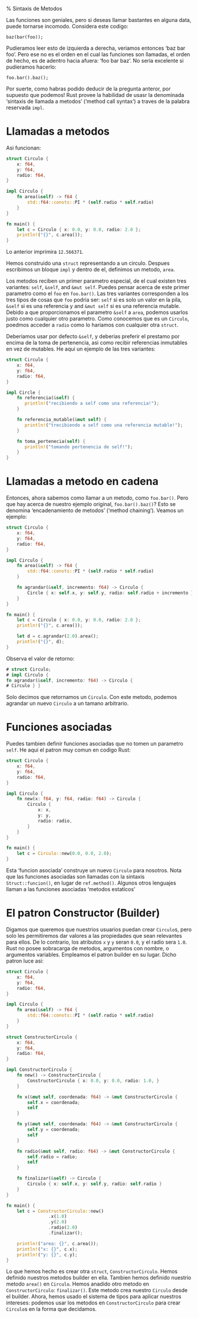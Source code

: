 % Sintaxis de Metodos

Las funciones son geniales, pero si deseas llamar bastantes en alguna data, puede tornarse incomodo. Considera este codigo:

```rust,ignore
baz(bar(foo));
```

Pudieramos leer esto de izquierda a derecha, veriamos entonces ‘baz bar foo’. Pero ese no es el orden en el cual las funciones son llamadas, el orden de hecho, es de adentro hacia afuera: ‘foo bar baz’. No seria excelente si pudieramos hacerlo:

```rust,ignore
foo.bar().baz();
```

Por suerte, como habras podido deducir de la pregunta anteror, por supuesto que podemos! Rust provee la habilidad de usasr la denominada ‘sintaxis de llamada a metodos’ (‘method call syntax’) a traves de la palabra reservada  `impl`.

# Llamadas a metodos

Asi funcionan:

```rust
struct Circulo {
    x: f64,
    y: f64,
    radio: f64,
}

impl Circulo {
    fn area(&self) -> f64 {
        std::f64::consts::PI * (self.radio * self.radio)
    }
}

fn main() {
    let c = Circulo { x: 0.0, y: 0.0, radio: 2.0 };
    println!("{}", c.area());
}
```

Lo anterior imprimira `12.566371`.


Hemos construido una `struct` representando a un circulo. Despues escribimos un bloque `impl` y dentro de el, definimos un metodo, `area`.

Los metodos reciben un primer parametro especial, de el cual existen tres variantes: `self`, `&self`, and `&mut self`. Puedes pensar acerca de este primer parametro como el `foo` en `foo.bar()`. Las tres variantes corresponden a los tres tipos de cosas que `foo` podria ser:  `self` si es solo un valor en la pila, `&self` si es una referencia y and `&mut self` si es una referencia mutable. Debido a que proporcionamos el parametro `&self` a `area`, podemos usarlos justo como cualquier otro parametro. Como conocemos que es un `Circulo`, poedmos acceder a  `radio` como lo hariamos con cualquier otra `struct`.

Deberiamos usar por defecto `&self`, y deberias preferir el prestamo por encima de la toma de pertenencia, asi como recibir referencias inmutables en vez de mutables. He aqui un ejemplo de las tres variantes:

```rust
struct Circulo {
    x: f64,
    y: f64,
    radio: f64,
}

impl Circle {
    fn referencia(&self) {
       println!("recibiendo a self como una referencia!");
    }

    fn referencia_mutable(&mut self) {
       println!("trecibiendo a self como una referencia mutable!");
    }

    fn toma_pertenecia(self) {
       println!("tomando pertenencia de self!");
    }
}
```

# Llamadas a metodo en cadena

Entonces, ahora sabemos como llamar a un metodo, como `foo.bar()`. Pero que hay acerca de nuestro ejemplo original, `foo.bar().baz()`? Esto se denomina ‘encadenamiento de metodos’ (‘method chaining’). Veamos un ejemplo:

```rust
struct Circulo {
    x: f64,
    y: f64,
    radio: f64,
}

impl Circulo {
    fn area(&self) -> f64 {
        std::f64::consts::PI * (self.radio * self.radio)
    }

    fn agrandar(&self, incremento: f64) -> Circulo {
        Circle { x: self.x, y: self.y, radio: self.radio + incremento }
    }
}

fn main() {
    let c = Circulo { x: 0.0, y: 0.0, radio: 2.0 };
    println!("{}", c.area());

    let d = c.agrandar(2.0).area();
    println!("{}", d);
}
```

Observa el valor de retorno:

```rust
# struct Circulo;
# impl Circulo {
fn agrandar(&self, incremento: f64) -> Circulo {
# Circulo } }
```

Solo decimos que retornamos un `Circulo`. Con este metodo, podemos agrandar un nuevo `Circulo` a un tamano arbitrario.

# Funciones asociadas

Puedes tambien definir funciones asociadas que no tomen un parametro `self`. He aqui el patron muy comun en codigo Rust:

```rust
struct Circulo {
    x: f64,
    y: f64,
    radio: f64,
}

impl Circulo {
    fn new(x: f64, y: f64, radio: f64) -> Circulo {
        Circulo {
            x: x,
            y: y,
            radio: radio,
        }
    }
}

fn main() {
    let c = Circulo::new(0.0, 0.0, 2.0);
}
```

Esta ‘funcion asociada’ construye un nuevo `Circulo` para nosotros. Nota que las funciones asociadas son llamadas con la sintaxis `Struct::funcion()`, en lugar de `ref.method()`. Algunos otros lenguajes llaman a las funciones asociadas ‘metodos estaticos’

# El patron Constructor (Builder)

Digamos que queremos que nuestrios usuarios puedan crear `Circulo`s, pero solo les permitiremos dar valores a las propiedades que sean relevantes para ellos. De lo contrario, los atributos `x` y `y` seran `0.0`, y el radio sera `1.0`. Rust no posee sobracarga de metodos, argumentos con nombre, o argumentos variables. Empleamos el patron builder en su  lugar. Dicho patron luce asi:

```rust
struct Circulo {
    x: f64,
    y: f64,
    radio: f64,
}

impl Circulo {
    fn area(&self) -> f64 {
        std::f64::consts::PI * (self.radio * self.radio)
    }
}

struct ConstructorCirculo {
    x: f64,
    y: f64,
    radio: f64,
}

impl ConstructorCirculo {
    fn new() -> ConstructorCirculo {
        ConstructorCirculo { x: 0.0, y: 0.0, radio: 1.0, }
    }

    fn x(&mut self, coordenada: f64) -> &mut ConstructorCirculo {
        self.x = coordenada;
        self
    }

    fn y(&mut self, coordenada: f64) -> &mut ConstructorCirculo {
        self.y = coordenada;
        self
    }

    fn radio(&mut self, radio: f64) -> &mut ConstructorCirculo {
        self.radio = radio;
        self
    }

    fn finalizar(&self) -> Circulo {
        Circulo { x: self.x, y: self.y, radio: self.radio }
    }
}

fn main() {
    let c = ConstructorCirculo::new()
                .x(1.0)
                .y(2.0)
                .radio(2.0)
                .finalizar();

    println!("area: {}", c.area());
    println!("x: {}", c.x);
    println!("y: {}", c.y);
}
```

Lo que hemos hecho es crear otra `struct`, `ConstructorCirculo`. Hemos definido nuestros metodos builder en ella. Tambien hemos definido nuestrio metodo `area()` en `Circulo`. Hemos anadido otro metodo en `ConstructorCirculo`: `finalizar()`. Este metodo crea nuestro `Circulo` desde el builder. Ahora, hemos usado el sistema de tipos para aplicar nuestros intereses: podemos usar los metodos en `ConstructorCirculo` para crear `Circulo`s en la forma que decidamos.
